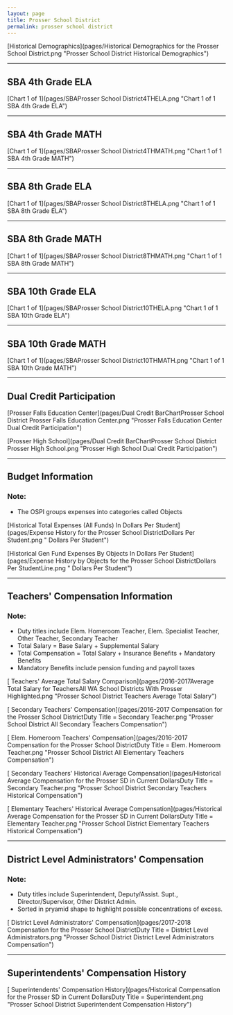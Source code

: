 ```yaml
---
layout: page
title: Prosser School District
permalink: prosser school district
---
```



[Historical Demographics](pages/Historical Demographics for the Prosser School District.png "Prosser School District Historical Demographics")

___

## SBA 4th Grade ELA

[Chart 1 of 1](pages/SBAProsser School District4THELA.png "Chart 1 of 1 SBA 4th Grade ELA")


___

## SBA 4th Grade MATH

[Chart 1 of 1](pages/SBAProsser School District4THMATH.png "Chart 1 of 1 SBA 4th Grade MATH")


___

## SBA 8th Grade ELA

[Chart 1 of 1](pages/SBAProsser School District8THELA.png "Chart 1 of 1 SBA 8th Grade ELA")


___

## SBA 8th Grade MATH

[Chart 1 of 1](pages/SBAProsser School District8THMATH.png "Chart 1 of 1 SBA 8th Grade MATH")


___

## SBA 10th Grade ELA

[Chart 1 of 1](pages/SBAProsser School District10THELA.png "Chart 1 of 1 SBA 10th Grade ELA")


___

## SBA 10th Grade MATH

[Chart 1 of 1](pages/SBAProsser School District10THMATH.png "Chart 1 of 1 SBA 10th Grade MATH")


___

## Dual Credit Participation

[Prosser Falls Education Center](pages/Dual Credit BarChartProsser School District Prosser Falls Education Center.png "Prosser Falls Education Center Dual Credit Participation")

[Prosser High School](pages/Dual Credit BarChartProsser School District Prosser High School.png "Prosser High School Dual Credit Participation")


___

## Budget Information
### Note:
- The OSPI groups expenses into categories called Objects

[Historical Total Expenses (All Funds) In Dollars Per Student](pages/Expense History for the Prosser School DistrictDollars Per Student.png " Dollars Per Student")

[Historical Gen Fund Expenses By Objects In Dollars Per Student](pages/Expense History by Objects for the Prosser School DistrictDollars Per StudentLine.png " Dollars Per Student")


___

## Teachers' Compensation Information
### Note:
- Duty titles include Elem. Homeroom Teacher, Elem. Specialist Teacher, Other Teacher, Secondary Teacher
- Total Salary = Base Salary + Supplemental Salary
- Total Compensation = Total Salary + Insurance Benefits + Mandatory Benefits
- Mandatory Benefits include pension funding and payroll taxes

[ Teachers' Average Total Salary Comparison](pages/2016-2017Average Total Salary for TeachersAll WA School Districts With Prosser Highlighted.png "Prosser School District Teachers Average Total Salary")

[ Secondary Teachers' Compensation](pages/2016-2017 Compensation for the Prosser School DistrictDuty Title = Secondary Teacher.png "Prosser School District All Secondary Teachers Compensation")

[ Elem. Homeroom Teachers' Compensation](pages/2016-2017 Compensation for the Prosser School DistrictDuty Title = Elem. Homeroom Teacher.png "Prosser School District All Elementary Teachers Compensation")

[ Secondary Teachers' Historical Average Compensation](pages/Historical Average Compensation for the Prosser SD in Current DollarsDuty Title = Secondary Teacher.png "Prosser School District Secondary Teachers Historical Compensation")

[ Elementary Teachers' Historical Average Compensation](pages/Historical Average Compensation for the Prosser SD in Current DollarsDuty Title = Elementary Teacher.png "Prosser School District Elementary Teachers Historical Compensation")


___

## District Level Administrators' Compensation

### Note:
- Duty titles include Superintendent, Deputy/Assist. Supt., Director/Supervisor, Other District Admin.
- Sorted in pryamid shape to highlight possible concentrations of excess.

[ District Level Administrators' Compensation](pages/2017-2018 Compensation for the Prosser School DistrictDuty Title = District Level Administrators.png "Prosser School District District Level Administrators Compensation")


___

## Superintendents' Compensation History

[ Superintendents' Compensation History](pages/Historical Compensation for the Prosser SD in Current DollarsDuty Title = Superintendent.png "Prosser School District Superintendent Compensation History")

